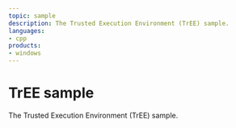 ```yaml
---
topic: sample
description: The Trusted Execution Environment (TrEE) sample.
languages:
- cpp
products:
- windows
---
```


<!---
    name: TrEE sample
    platform: KMDF
    language: cpp
    category: TrEE
    description: TrEE sample
    samplefwlink: https://go.microsoft.com/fwlink/p/?linkid=869055
--->

# TrEE sample

The Trusted Execution Environment (TrEE) sample.